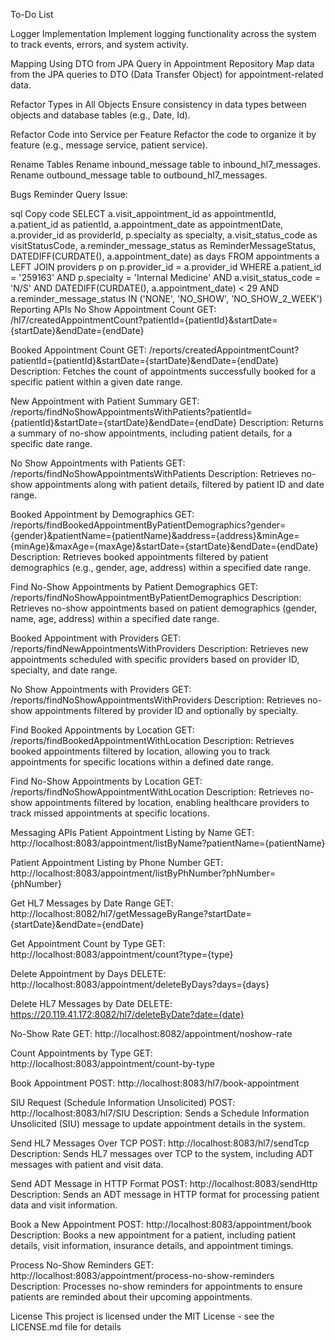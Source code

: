To-Do List

Logger Implementation
Implement logging functionality across the system to track events, errors, and system activity.

Mapping Using DTO from JPA Query in Appointment Repository
Map data from the JPA queries to DTO (Data Transfer Object) for appointment-related data.

Refactor Types in All Objects
Ensure consistency in data types between objects and database tables (e.g., Date, Id).

Refactor Code into Service per Feature
Refactor the code to organize it by feature (e.g., message service, patient service).

Rename Tables
Rename inbound_message table to inbound_hl7_messages.
Rename outbound_message table to outbound_hl7_messages.

Bugs
Reminder Query Issue:

sql
Copy code
SELECT a.visit_appointment_id as appointmentId,
       a.patient_id as patientId,
       a.appointment_date as appointmentDate,
       a.provider_id as providerId,
       p.specialty as specialty,
       a.visit_status_code as visitStatusCode,
       a.reminder_message_status as ReminderMessageStatus,
       DATEDIFF(CURDATE(), a.appointment_date) as days
FROM appointments a
LEFT JOIN providers p on p.provider_id = a.provider_id
WHERE a.patient_id = '259163'
AND p.specialty = 'Internal Medicine'
AND a.visit_status_code = 'N/S'
AND DATEDIFF(CURDATE(), a.appointment_date) < 29
AND a.reminder_message_status IN ('NONE', 'NO_SHOW', 'NO_SHOW_2_WEEK')
Reporting APIs
No Show Appointment Count
GET: /hl7/createdAppointmentCount?patientId={patientId}&startDate={startDate}&endDate={endDate}

Booked Appointment Count
GET: /reports/createdAppointmentCount?patientId={patientId}&startDate={startDate}&endDate={endDate}
Description: Fetches the count of appointments successfully booked for a specific patient within a given date range.

New Appointment with Patient Summary
GET: /reports/findNoShowAppointmentsWithPatients?patientId={patientId}&startDate={startDate}&endDate={endDate}
Description: Returns a summary of no-show appointments, including patient details, for a specific date range.

No Show Appointments with Patients
GET: /reports/findNoShowAppointmentsWithPatients
Description: Retrieves no-show appointments along with patient details, filtered by patient ID and date range.

Booked Appointment by Demographics
GET: /reports/findBookedAppointmentByPatientDemographics?gender={gender}&patientName={patientName}&address={address}&minAge={minAge}&maxAge={maxAge}&startDate={startDate}&endDate={endDate}
Description: Retrieves booked appointments filtered by patient demographics (e.g., gender, age, address) within a specified date range.

Find No-Show Appointments by Patient Demographics
GET: /reports/findNoShowAppointmentByPatientDemographics
Description: Retrieves no-show appointments based on patient demographics (gender, name, age, address) within a specified date range.

Booked Appointment with Providers
GET: /reports/findNewAppointmentsWithProviders
Description: Retrieves new appointments scheduled with specific providers based on provider ID, specialty, and date range.

No Show Appointments with Providers
GET: /reports/findNoShowAppointmentsWithProviders
Description: Retrieves no-show appointments filtered by provider ID and optionally by specialty.

Find Booked Appointments by Location
GET: /reports/findBookedAppointmentWithLocation
Description: Retrieves booked appointments filtered by location, allowing you to track appointments for specific locations within a defined date range.

Find No-Show Appointments by Location
GET: /reports/findNoShowAppointmentWithLocation
Description: Retrieves no-show appointments filtered by location, enabling healthcare providers to track missed appointments at specific locations.

Messaging APIs
Patient Appointment Listing by Name
GET: http://localhost:8083/appointment/listByName?patientName={patientName}

Patient Appointment Listing by Phone Number
GET: http://localhost:8083/appointment/listByPhNumber?phNumber={phNumber}

Get HL7 Messages by Date Range
GET: http://localhost:8082/hl7/getMessageByRange?startDate={startDate}&endDate={endDate}

Get Appointment Count by Type
GET: http://localhost:8083/appointment/count?type={type}

Delete Appointment by Days
DELETE: http://localhost:8083/appointment/deleteByDays?days={days}

Delete HL7 Messages by Date
DELETE: https://20.119.41.172:8082/hl7/deleteByDate?date={date}

No-Show Rate
GET: http://localhost:8082/appointment/noshow-rate

Count Appointments by Type
GET: http://localhost:8083/appointment/count-by-type

Book Appointment
POST: http://localhost:8083/hl7/book-appointment

SIU Request (Schedule Information Unsolicited)
POST: http://localhost:8083/hl7/SIU
Description: Sends a Schedule Information Unsolicited (SIU) message to update appointment details in the system.

Send HL7 Messages Over TCP
POST: http://localhost:8083/hl7/sendTcp
Description: Sends HL7 messages over TCP to the system, including ADT messages with patient and visit data.

Send ADT Message in HTTP Format
POST: http://localhost:8083/sendHttp
Description: Sends an ADT message in HTTP format for processing patient data and visit information.

Book a New Appointment
POST: http://localhost:8083/appointment/book
Description: Books a new appointment for a patient, including patient details, visit information, insurance details, and appointment timings.

Process No-Show Reminders
GET: http://localhost:8083/appointment/process-no-show-reminders
Description: Processes no-show reminders for appointments to ensure patients are reminded about their upcoming appointments.

License
This project is licensed under the MIT License - see the LICENSE.md file for details
